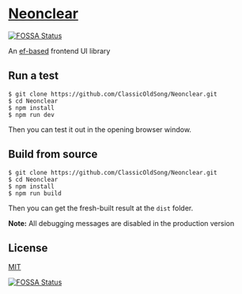 # [Neonclear](https://neon.atm.re)
[![FOSSA Status](https://app.fossa.io/api/projects/git%2Bhttps%3A%2F%2Fgithub.com%2FTheNeuronProject%2FNeonclear.svg?type=shield)](https://app.fossa.io/projects/git%2Bhttps%3A%2F%2Fgithub.com%2FTheNeuronProject%2FNeonclear?ref=badge_shield)

An [ef-based](https://github.com/ClassicOldSong/ef.js) frontend UI library

## Run a test
```
$ git clone https://github.com/ClassicOldSong/Neonclear.git
$ cd Neonclear
$ npm install
$ npm run dev
```
Then you can test it out in the opening browser window.

## Build from source
```
$ git clone https://github.com/ClassicOldSong/Neonclear.git
$ cd Neonclear
$ npm install
$ npm run build
```
Then you can get the fresh-built result at the `dist` folder.

**Note:** All debugging messages are disabled in the production version

## License
[MIT](http://cos.mit-license.org/)


[![FOSSA Status](https://app.fossa.io/api/projects/git%2Bhttps%3A%2F%2Fgithub.com%2FTheNeuronProject%2FNeonclear.svg?type=large)](https://app.fossa.io/projects/git%2Bhttps%3A%2F%2Fgithub.com%2FTheNeuronProject%2FNeonclear?ref=badge_large)
